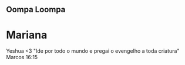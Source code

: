 ## Oompa Loompa

# Mariana 

Yeshua <3
"Ide por todo o mundo e pregai o evengelho a toda criatura" Marcos 16:15 
